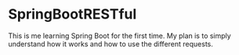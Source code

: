# SpringBootRESTful

This is me learning Spring Boot for the first time.
My plan is to simply understand how it works and how to use the
different requests.
